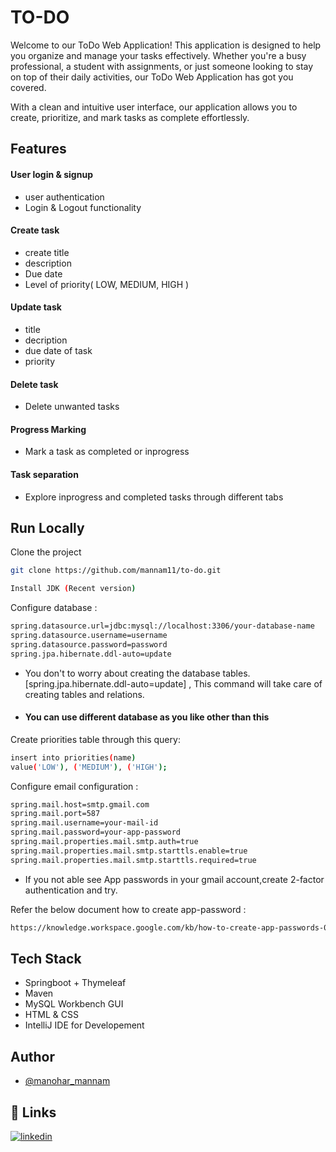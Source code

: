 
# TO-DO

Welcome to our ToDo Web Application! This application is designed to help you organize and manage your tasks effectively. Whether you're a busy professional, a student with assignments, or just someone looking to stay on top of their daily activities, our ToDo Web Application has got you covered.

With a clean and intuitive user interface, our application allows you to create, prioritize, and mark tasks as complete effortlessly.


## Features

#### User login & signup
- user authentication 
- Login & Logout functionality
#### Create task
- create title
- description
- Due date
- Level of priority( LOW, MEDIUM, HIGH )

#### Update task
- title
- decription
- due date of task
- priority

#### Delete task
- Delete unwanted tasks

#### Progress Marking
- Mark a task as completed or inprogress

#### Task separation
- Explore inprogress and completed tasks through different tabs


## Run Locally


Clone the project

```bash
git clone https://github.com/mannam11/to-do.git
```

```bash
Install JDK (Recent version)
```
Configure database : 

```bash
spring.datasource.url=jdbc:mysql://localhost:3306/your-database-name
spring.datasource.username=username
spring.datasource.password=password
spring.jpa.hibernate.ddl-auto=update
```
- You don't to worry about creating the database tables. [spring.jpa.hibernate.ddl-auto=update] , This command will take care of creating tables and relations.

- #### You can use different database as you like other than this

Create priorities table through this query: 

```bash
insert into priorities(name)
value('LOW'), ('MEDIUM'), ('HIGH');
```

Configure email configuration : 

```bash
spring.mail.host=smtp.gmail.com
spring.mail.port=587
spring.mail.username=your-mail-id
spring.mail.password=your-app-password
spring.mail.properties.mail.smtp.auth=true
spring.mail.properties.mail.smtp.starttls.enable=true
spring.mail.properties.mail.smtp.starttls.required=true
```
- If you not able see App passwords in your gmail account,create 2-factor authentication and try. 

Refer the below document how to create app-password :
```bash
https://knowledge.workspace.google.com/kb/how-to-create-app-passwords-000009237
```





## Tech Stack

- Springboot + Thymeleaf
- Maven
- MySQL Workbench GUI
- HTML & CSS
- IntelliJ IDE for Developement



## Author

- [@manohar_mannam](https://github.com/mannam11)


## 🔗 Links 
[![linkedin](https://img.shields.io/badge/linkedin-0A66C2?style=for-the-badge&logo=linkedin&logoColor=white)](https://www.linkedin.com/in/manohar-mannam/)  

